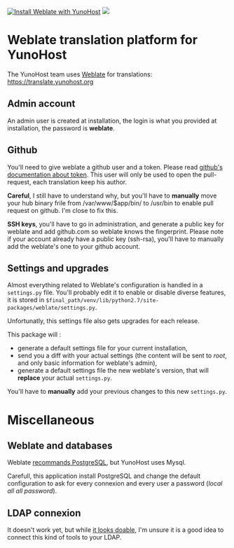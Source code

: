 [![Install Weblate with YunoHost](https://install-app.yunohost.org/install-with-yunohost.png)](https://install-app.yunohost.org/?app=weblate)
![](https://dash.yunohost.org/integration/weblate.svg)
# Weblate translation platform for YunoHost

The YunoHost team uses [Weblate](https://weblate.org) for translations: https://translate.yunohost.org

## Admin account

An admin user is created at installation, the login is what you provided at installation, the password is **weblate**.

## Github

You'll need to give weblate a github user and a token. Please read [github's documentation about token](https://help.github.com/articles/creating-a-personal-access-token-for-the-command-line/).
This user will only be used to open the pull-request, each translation keep his author.

**Careful**, I still have to understand why, but you'll have to **manually** move your hub binary frile from /var/www/$app/bin/ to /usr/bin to enable pull request on github. I'm close to fix this.

**SSH keys**, you'll have to go in administration, and generate a public key for weblate and add github.com so weblate knows the fingerprint. Please note if your account already have a public key (ssh-rsa), you'll have to manually add the weblate's one to your github account.

## Settings and upgrades

Almost everything related to Weblate's configuration is handled in a `settings.py` file.
You'll probably edit it to enable or disable diverse features, it is stored in `$final_path/venv/lib/python2.7/site-packages/weblate/settings.py`.

Unfortunatly, this settings file also gets upgrades for each release.

This package will :

* generate a default settings file for your current installation,
* send you a diff with your actual settings (the content will be sent to *root*, and only basic information for weblate's admin),
* generate a default settings file the new weblate's version, that will **replace** your actual `settings.py`.

You'll have to **manually** add your previous changes to this new `settings.py`.

# Miscellaneous

## Weblate and databases

Weblate [recommands PostgreSQL](https://docs.weblate.org/en/latest/admin/install.html#database-setup-for-weblate), but YunoHost uses Mysql.

Carefull, this application install PostgreSQL and change the default configuration to ask for every connexion and every user a password (*local all all password*).

## LDAP connexion

It doesn't work yet, but while [it looks doable](https://docs.weblate.org/en/latest/admin/auth.html?highlight=LDAP#ldap-authentication), I'm unsure it is a good idea to connect this kind of tools to your LDAP.
